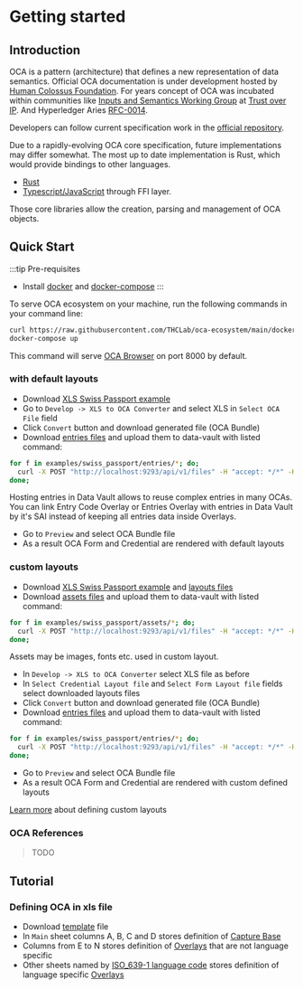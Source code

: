 # Getting started

## Introduction

OCA is a pattern (architecture) that defines a new representation of data
semantics. Official OCA documentation is under development hosted by [Human
Colossus Foundation](https://humancolossus.foundation). For years concept of OCA
was incubated within communities like [Inputs and Semantics Working
Group](https://wiki.trustoverip.org/display/HOME/Inputs+and+Semantics+Working+Group)
at [Trust over
IP](https://trustoverip.org/working-groups/decentralized-semantics/). And
Hyperledger Aries
[RFC-0014](https://github.com/hyperledger/aries-rfcs/tree/main/concepts/0013-overlays).

Developers can follow current specification work in the [official
repository](https://the-human-colossus-foundation.github.io/oca-spec/).

Due to a rapidly-evolving OCA core specification, future implementations may
differ somewhat. The most up to date implementation is Rust, which would provide
bindings to other languages.

- [Rust](https://github.com/THCLab/oca-rust) 
- [Typescript/JavaScript](https://www.npmjs.com/package/oca.js) through FFI layer.
  
Those core libraries allow the creation, parsing and management of OCA objects.

## Quick Start

:::tip Pre-requisites
 - Install [docker](https://www.docker.com/) and [docker-compose](https://docs.docker.com/compose/)
:::

To serve OCA ecosystem on your machine, run the following commands in your command line:

``` bash
curl https://raw.githubusercontent.com/THCLab/oca-ecosystem/main/docker-compose.yml > docker-compose.yml
docker-compose up
```

This command will serve [OCA Browser](http://localhost:8000) on port 8000 by default.

### with default layouts

- Download [XLS Swiss Passport example](https://github.com/THCLab/oca-ecosystem/raw/main/examples/swiss_passport/digital_passport.xlsx)
- Go to `Develop -> XLS to OCA Converter` and select XLS in `Select OCA File` field
- Click `Convert` button and download generated file (OCA Bundle)
- Download [entries files](https://github.com/THCLab/oca-ecosystem/tree/main/examples/swiss_passport/entries) and upload them to data-vault with listed command:

```bash
for f in examples/swiss_passport/entries/*; do;
  curl -X POST "http://localhost:9293/api/v1/files" -H "accept: */*" -H "Content-Type: multipart/form-data" -F "file=@$f";
done;
```

Hosting entries in Data Vault allows to reuse complex entries in many OCAs. You can link Entry Code Overlay or Entries Overlay with entries in Data Vault by it's SAI instead of keeping all entries data inside Overlays.

- Go to `Preview` and select OCA Bundle file
- As a result OCA Form and Credential are rendered with default layouts

### custom layouts

- Download [XLS Swiss Passport example](https://github.com/THCLab/oca-ecosystem/raw/main/examples/swiss_passport/digital_passport.xlsx) and [layouts files](https://github.com/THCLab/oca-ecosystem/tree/main/examples/swiss_passport/layouts)
- Download [assets files](https://github.com/THCLab/oca-ecosystem/tree/main/examples/swiss_passport/assets) and upload them to data-vault with listed command:

```bash
for f in examples/swiss_passport/assets/*; do;
  curl -X POST "http://localhost:9293/api/v1/files" -H "accept: */*" -H "Content-Type: multipart/form-data" -F "file=@$f";
done;
```

Assets may be images, fonts etc. used in custom layout.

- In `Develop -> XLS to OCA Converter` select XLS file as before
- In `Select Credential Layout file` and `Select Form Layout file` fields select downloaded layouts files
- Click `Convert` button and download generated file (OCA Bundle)
- Download [entries files](https://github.com/THCLab/oca-ecosystem/tree/main/examples/swiss_passport/entries) and upload them to data-vault with listed command:

```bash
for f in examples/swiss_passport/entries/*; do;
  curl -X POST "http://localhost:9293/api/v1/files" -H "accept: */*" -H "Content-Type: multipart/form-data" -F "file=@$f";
done;
```

- Go to `Preview` and select OCA Bundle file
- As a result OCA Form and Credential are rendered with custom defined layouts

[Learn more](/guide/getting-started.html#defining-custom-layouts) about defining custom layouts

### OCA References

> TODO

## Tutorial

### Defining OCA in xls file

- Download [template](https://github.com/THCLab/oca-ecosystem/raw/main/examples/template.xlsx) file
- In `Main` sheet columns A, B, C and D stores definition of [Capture Base](/v1.0.0.html#capture-base)
- Columns from E to N stores definition of [Overlays](/v1.0.0.html#overlays) that are not language specific
- Other sheets named by [ISO_639-1 language code](https://en.wikipedia.org/wiki/List_of_ISO_639-1_codes) stores definition of language specific [Overlays](/v1.0.0.html#overlays)

